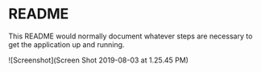 # README

This README would normally document whatever steps are necessary to get the
application up and running.

![Screenshot](Screen Shot 2019-08-03 at 1.25.45 PM)
